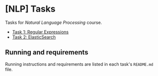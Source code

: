 # [NLP] Tasks

Tasks for *Natural Language Processing* course.

* [Task 1: Regular Expressions](./task1/README.md)
* [Task 2: ElasticSearch](./task2/README.md)

## Running and requirements

Running instructions and requirements are listed in each task's `README.md` file.